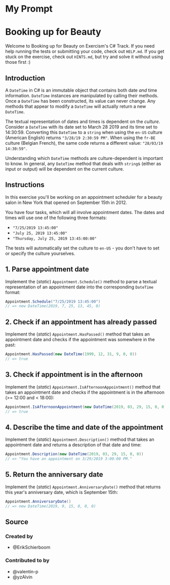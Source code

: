 # My Prompt

# Booking up for Beauty

Welcome to Booking up for Beauty on Exercism's C# Track.
If you need help running the tests or submitting your code, check out `HELP.md`.
If you get stuck on the exercise, check out `HINTS.md`, but try and solve it without using those first :)

## Introduction

A `DateTime` in C# is an immutable object that contains both date _and_ time information. `DateTime` instances are manipulated by calling their methods. Once a `DateTime` has been constructed, its value can never change. Any methods that appear to modify a `DateTime` will actually return a new `DateTime`.

The textual representation of dates and times is dependent on the _culture_. Consider a `DateTime` with its date set to March 28 2019 and its time set to 14:30:59. Converting this `DateTime` to a `string` when using the `en-US` culture (American English) returns `"3/28/19 2:30:59 PM"`. When using the `fr-BE` culture (Belgian French), the same code returns a different value: `"28/03/19 14:30:59"`.

Understanding which `DateTime` methods are culture-dependent is important to know. In general, any `DateTime` method that deals with `string`s (either as input or output) will be dependent on the current culture.

## Instructions

In this exercise you'll be working on an appointment scheduler for a beauty salon in New York that opened on September 15th in 2012.

You have four tasks, which will all involve appointment dates. The dates and times will use one of the following three formats:

- `"7/25/2019 13:45:00"`
- `"July 25, 2019 13:45:00"`
- `"Thursday, July 25, 2019 13:45:00:00"`

The tests will automatically set the culture to `en-US` - you don't have to set or specify the culture yourselves.

## 1. Parse appointment date

Implement the (_static_) `Appointment.Schedule()` method to parse a textual representation of an appointment date into the corresponding `DateTime` format:

```csharp
Appointment.Schedule("7/25/2019 13:45:00")
// => new DateTime(2019, 7, 25, 13, 45, 0)
```

## 2. Check if an appointment has already passed

Implement the (_static_) `Appointment.HasPassed()` method that takes an appointment date and checks if the appointment was somewhere in the past:

```csharp
Appointment.HasPassed(new DateTime(1999, 12, 31, 9, 0, 0))
// => true
```

## 3. Check if appointment is in the afternoon

Implement the (_static_) `Appointment.IsAfternoonAppointment()` method that takes an appointment date and checks if the appointment is in the afternoon (>= 12:00 and < 18:00):

```csharp
Appointment.IsAfternoonAppointment(new DateTime(2019, 03, 29, 15, 0, 0))
// => true
```

## 4. Describe the time and date of the appointment

Implement the (_static_) `Appointment.Description()` method that takes an appointment date and returns a description of that date and time:

```csharp
Appointment.Description(new DateTime(2019, 03, 29, 15, 0, 0))
// => "You have an appointment on 3/29/2019 3:00:00 PM."
```

## 5. Return the anniversary date

Implement the (_static_) `Appointment.AnniversaryDate()` method that returns this year's anniversary date, which is September 15th:

```csharp
Appointment.AnniversaryDate()
// => new DateTime(2019, 9, 15, 0, 0, 0)
```

## Source

### Created by

- @ErikSchierboom

### Contributed to by

- @valentin-p
- @yzAlvin
